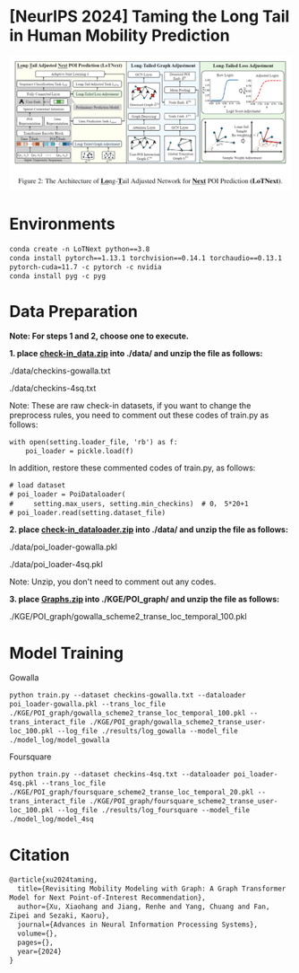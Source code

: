 # [NeurIPS 2024] Taming the Long Tail in Human Mobility Prediction
![image](./data/LoTNext.png)

# Environments
```
conda create -n LoTNext python==3.8
conda install pytorch==1.13.1 torchvision==0.14.1 torchaudio==0.13.1 pytorch-cuda=11.7 -c pytorch -c nvidia
conda install pyg -c pyg
```

# Data Preparation

**Note: For steps 1 and 2, choose one to execute.**

**1. place [check-in_data.zip](https://drive.google.com/file/d/1WzwP6NFZ3rvSFLy8rXzhuqzM_MgNJFmF/view?usp=sharing) into ./data/ and unzip the file as follows:**

./data/checkins-gowalla.txt

./data/checkins-4sq.txt

Note: These are raw check-in datasets, if you want to change the preprocess rules, you need to comment out these codes of train.py as follows:
```
with open(setting.loader_file, 'rb') as f:
    poi_loader = pickle.load(f)
```
In addition, restore these commented codes of train.py, as follows:
```
# load dataset
# poi_loader = PoiDataloader(
#     setting.max_users, setting.min_checkins)  # 0， 5*20+1
# poi_loader.read(setting.dataset_file)
```

**2. place [check-in_dataloader.zip](https://drive.google.com/file/d/12yvZ7ClT3klDNI2cqIYyBhpAFV6pQntC/view?usp=sharing) into ./data/ and unzip the file as follows:**

./data/poi_loader-gowalla.pkl

./data/poi_loader-4sq.pkl

Note: Unzip, you don't need to comment out any codes.

**3. place [Graphs.zip](https://drive.google.com/file/d/1nj916wbuRvSLKPB8ddqktmpVYbkSIa4y/view?usp=sharing) into ./KGE/POI_graph/ and unzip the file as follows:**

./KGE/POI_graph/gowalla_scheme2_transe_loc_temporal_100.pkl


# Model Training

Gowalla
```
python train.py --dataset checkins-gowalla.txt --dataloader poi_loader-gowalla.pkl --trans_loc_file ./KGE/POI_graph/gowalla_scheme2_transe_loc_temporal_100.pkl --trans_interact_file ./KGE/POI_graph/gowalla_scheme2_transe_user-loc_100.pkl --log_file ./results/log_gowalla --model_file ./model_log/model_gowalla

```
Foursquare
```
python train.py --dataset checkins-4sq.txt --dataloader poi_loader-4sq.pkl --trans_loc_file ./KGE/POI_graph/foursquare_scheme2_transe_loc_temporal_20.pkl --trans_interact_file ./KGE/POI_graph/foursquare_scheme2_transe_user-loc_100.pkl --log_file ./results/log_foursquare --model_file ./model_log/model_4sq

```

# Citation
```
@article{xu2024taming,
  title={Revisiting Mobility Modeling with Graph: A Graph Transformer Model for Next Point-of-Interest Recommendation},
  author={Xu, Xiaohang and Jiang, Renhe and Yang, Chuang and Fan, Zipei and Sezaki, Kaoru},
  journal={Advances in Neural Information Processing Systems},
  volume={},
  pages={},
  year={2024}
}

```
